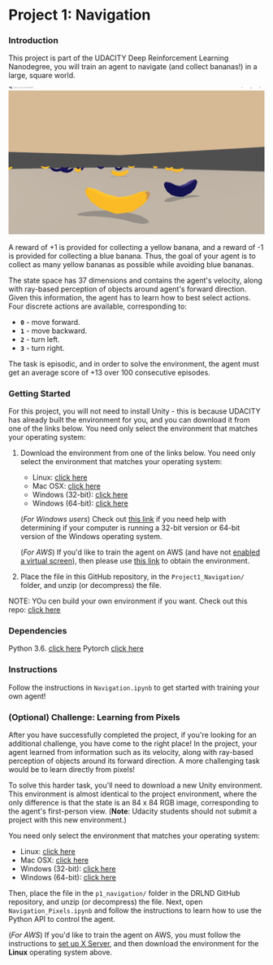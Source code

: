 [//]: # (Image References)

[image1]: plots/Navigation_DQN.gif "Trained DQN Agent"

# Project 1: Navigation

### Introduction

This project is part of the UDACITY Deep Reinforcement Learning Nanodegree, you will train an agent to navigate (and collect bananas!) in a large, square world.  

![Trained Agent][image1]

A reward of +1 is provided for collecting a yellow banana, and a reward of -1 is provided for collecting a blue banana.  Thus, the goal of your agent is to collect as many yellow bananas as possible while avoiding blue bananas.  

The state space has 37 dimensions and contains the agent's velocity, along with ray-based perception of objects around agent's forward direction.  Given this information, the agent has to learn how to best select actions.  Four discrete actions are available, corresponding to:
- **`0`** - move forward.
- **`1`** - move backward.
- **`2`** - turn left.
- **`3`** - turn right.

The task is episodic, and in order to solve the environment, the agent must get an average score of +13 over 100 consecutive episodes. 

### Getting Started

For this project, you will not need to install Unity - this is because UDACITY has already built the environment for you, and you can download it from one of the links below. You need only select the environment that matches your operating system:
1. Download the environment from one of the links below.  You need only select the environment that matches your operating system:
    - Linux: [click here](https://s3-us-west-1.amazonaws.com/udacity-drlnd/P1/Banana/Banana_Linux.zip)
    - Mac OSX: [click here](https://s3-us-west-1.amazonaws.com/udacity-drlnd/P1/Banana/Banana.app.zip)
    - Windows (32-bit): [click here](https://s3-us-west-1.amazonaws.com/udacity-drlnd/P1/Banana/Banana_Windows_x86.zip)
    - Windows (64-bit): [click here](https://s3-us-west-1.amazonaws.com/udacity-drlnd/P1/Banana/Banana_Windows_x86_64.zip)
    
    (_For Windows users_) Check out [this link](https://support.microsoft.com/en-us/help/827218/how-to-determine-whether-a-computer-is-running-a-32-bit-version-or-64) if you need help with determining if your computer is running a 32-bit version or 64-bit version of the Windows operating system.

    (_For AWS_) If you'd like to train the agent on AWS (and have not [enabled a virtual screen](https://github.com/Unity-Technologies/ml-agents/blob/master/docs/Training-on-Amazon-Web-Service.md)), then please use [this link](https://s3-us-west-1.amazonaws.com/udacity-drlnd/P1/Banana/Banana_Linux_NoVis.zip) to obtain the environment.

2. Place the file in this GitHub repository, in the `Project1_Navigation/` folder, and unzip (or decompress) the file. 

NOTE: YOu cen build your own environment if you want. Check out this repo:  [click here](https://github.com/Unity-Technologies/ml-agents)

### Dependencies

Python 3.6.  [click here](https://www.python.org/download/releases/3.0/)
Pytorch [click here](https://pytorch.org/)
    

### Instructions

Follow the instructions in `Navigation.ipynb` to get started with training your own agent!  

### (Optional) Challenge: Learning from Pixels

After you have successfully completed the project, if you're looking for an additional challenge, you have come to the right place!  In the project, your agent learned from information such as its velocity, along with ray-based perception of objects around its forward direction.  A more challenging task would be to learn directly from pixels!

To solve this harder task, you'll need to download a new Unity environment.  This environment is almost identical to the project environment, where the only difference is that the state is an 84 x 84 RGB image, corresponding to the agent's first-person view.  (**Note**: Udacity students should not submit a project with this new environment.)

You need only select the environment that matches your operating system:
- Linux: [click here](https://s3-us-west-1.amazonaws.com/udacity-drlnd/P1/Banana/VisualBanana_Linux.zip)
- Mac OSX: [click here](https://s3-us-west-1.amazonaws.com/udacity-drlnd/P1/Banana/VisualBanana.app.zip)
- Windows (32-bit): [click here](https://s3-us-west-1.amazonaws.com/udacity-drlnd/P1/Banana/VisualBanana_Windows_x86.zip)
- Windows (64-bit): [click here](https://s3-us-west-1.amazonaws.com/udacity-drlnd/P1/Banana/VisualBanana_Windows_x86_64.zip)

Then, place the file in the `p1_navigation/` folder in the DRLND GitHub repository, and unzip (or decompress) the file.  Next, open `Navigation_Pixels.ipynb` and follow the instructions to learn how to use the Python API to control the agent.

(_For AWS_) If you'd like to train the agent on AWS, you must follow the instructions to [set up X Server](https://github.com/Unity-Technologies/ml-agents/blob/master/docs/Training-on-Amazon-Web-Service.md), and then download the environment for the **Linux** operating system above.